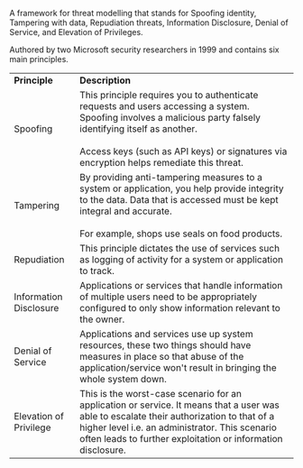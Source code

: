 A framework for threat modelling that stands for Spoofing identity, Tampering with data, Repudiation threats, Information Disclosure, Denial of Service, and Elevation of Privileges.

Authored by two Microsoft security researchers in 1999 and contains six main principles.

|   |   |
|---|---|
|**Principle**|**Description**|
|Spoofing | This principle requires you to authenticate requests and users accessing a system. Spoofing involves a malicious party falsely identifying itself as another.<br><br>Access keys (such as API keys) or signatures via encryption helps remediate this threat.|
|Tampering | By providing anti-tampering measures to a system or application, you help provide integrity to the data. Data that is accessed must be kept integral and accurate.<br><br>For example, shops use seals on food products.|
|Repudiation | This principle dictates the use of services such as logging of activity for a system or application to track.|
|Information Disclosure | Applications or services that handle information of multiple users need to be appropriately configured to only show information relevant to the owner.|
|Denial of Service | Applications and services use up system resources, these two things should have measures in place so that abuse of the application/service won't result in bringing the whole system down.|
|Elevation of Privilege| This is the worst-case scenario for an application or service. It means that a user was able to escalate their authorization to that of a higher level i.e. an administrator. This scenario often leads to further exploitation or information disclosure.|